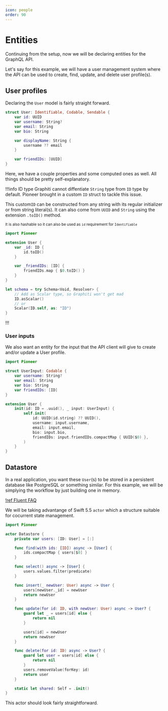 ```yaml
---
icon: people
order: 90
---
```


# Entities

Continuing from the setup, now we will be declaring entities for the GraphQL API.

Let's say for this example, we will have a user management system where the API can be used to create, find, update, and delete user profile(s).

## User profiles

Declaring the `User` model is fairly straight forward.

```swift User.swift
struct User: Identifiable, Codable, Sendable {
    var id: UUID
    var username: String?
    var email: String
    var bio: String

    var displayName: String {
        username ?? email
    }

    var friendIDs: [UUID]
}
```

Here, we have a couple properties and some computed ones as well. All things should be pretty self-explanatory.

!!!info ID type
Graphiti cannot diffentiate `String` type from `ID` type by default. Pioneer brought in a custom `ID` struct to tackle this issue.

This custom`ID` can be constructed from any string with its regular initializer or from string literal(s). It can also come from `UUID` and `String` using the extension `.toID()` method.

<sub>It is also hashable so it can also be used as `id` requirement for `Identifiable`</sub>

```swift
import Pioneer

extension User {
    var _id: ID {
        id.toID()
    }

    var _friendIDs: [ID] {
        friendIDs.map { $0.toID() }
    }
}

let schema = try Schema<Void, Resolver> {
    // Add as Scalar type, so Graphiti won't get mad
    ID.asScalar()
    // or
    Scalar(ID.self, as: "ID")
}
```

!!!

### User inputs

We also want an entity for the input that the API client will give to create and/or update a User profile.

```swift
import Pioneer

struct UserInput: Codable {
    var username: String?
    var email: String
    var bio: String
    var friendIDs: [ID]
}

extension User {
    init(id: ID = .uuid(), _ input: UserInput) {
        self.init(
            id: UUID(id.string) ?? UUID(),
            username: input.username,
            email: input.email,
            bio: input.bio,
            friendIDs: input.friendIDs.compactMap { UUID($0) },
        )
    }
}
```

## Datastore

In a real application, you want these `User`(s) to be stored in a persistent database like PostgreSQL or something similar. For this example, we will be simplying the workflow by just building one in memory.

[!ref Fluent FAQ](../../guides/advanced/fluent)

We will be taking advantange of Swift 5.5 `actor` which a structure suitable for cocurrent state management.

```swift
import Pioneer

actor Datastore {
    private var users: [ID: User] = [:]

    func find(with ids: [ID]) async -> [User] {
        ids.compactMap { users[$0] }
    }

    func select() async -> [User] {
        users.values.filter(predicate)
    }

    func insert(_ newUser: User) async -> User {
        users[newUser._id] = newUser
        return newUser
    }

    func update(for id: ID, with newUser: User) async -> User? {
        guard let _ = users[id] else {
            return nil
        }

        users[id] = newUser
        return newUser
    }

    func delete(for id: ID) async -> User? {
        guard let user = users[id] else {
            return nil
        }
        users.removeValue(forKey: id)
        return user
    }

    static let shared: Self = .init()
}
```

This actor should look fairly straightforward.
